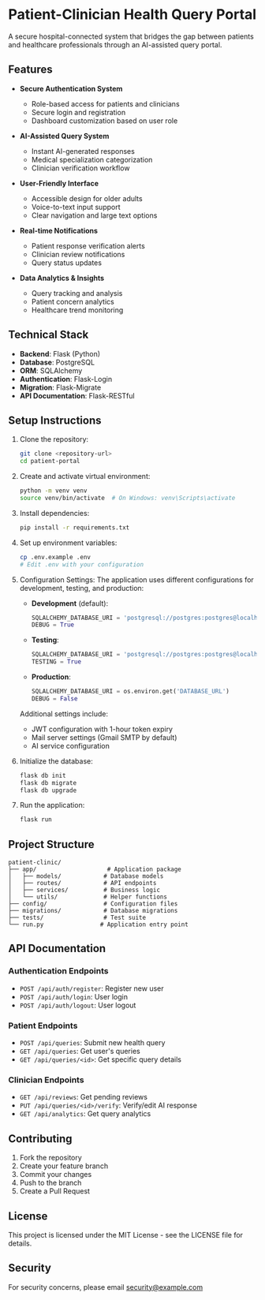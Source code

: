 # Patient-Clinician Health Query Portal

A secure hospital-connected system that bridges the gap between patients and healthcare professionals through an AI-assisted query portal.

## Features

- **Secure Authentication System**
  - Role-based access for patients and clinicians
  - Secure login and registration
  - Dashboard customization based on user role

- **AI-Assisted Query System**
  - Instant AI-generated responses
  - Medical specialization categorization
  - Clinician verification workflow

- **User-Friendly Interface**
  - Accessible design for older adults
  - Voice-to-text input support
  - Clear navigation and large text options

- **Real-time Notifications**
  - Patient response verification alerts
  - Clinician review notifications
  - Query status updates

- **Data Analytics & Insights**
  - Query tracking and analysis
  - Patient concern analytics
  - Healthcare trend monitoring

## Technical Stack

- **Backend**: Flask (Python)
- **Database**: PostgreSQL
- **ORM**: SQLAlchemy
- **Authentication**: Flask-Login
- **Migration**: Flask-Migrate
- **API Documentation**: Flask-RESTful

## Setup Instructions

1. Clone the repository:
   ```bash
   git clone <repository-url>
   cd patient-portal
   ```

2. Create and activate virtual environment:
   ```bash
   python -m venv venv
   source venv/bin/activate  # On Windows: venv\Scripts\activate
   ```

3. Install dependencies:
   ```bash
   pip install -r requirements.txt
   ```

4. Set up environment variables:
   ```bash
   cp .env.example .env
   # Edit .env with your configuration
   ```

5. Configuration Settings:
   The application uses different configurations for development, testing, and production:

   - **Development** (default):
     ```python
     SQLALCHEMY_DATABASE_URI = 'postgresql://postgres:postgres@localhost:5431/patient_clinic_dev'
     DEBUG = True
     ```

   - **Testing**:
     ```python
     SQLALCHEMY_DATABASE_URI = 'postgresql://postgres:postgres@localhost:5431/patient_clinic_test'
     TESTING = True
     ```

   - **Production**:
     ```python
     SQLALCHEMY_DATABASE_URI = os.environ.get('DATABASE_URL')
     DEBUG = False
     ```

   Additional settings include:
   - JWT configuration with 1-hour token expiry
   - Mail server settings (Gmail SMTP by default)
   - AI service configuration

6. Initialize the database:
   ```bash
   flask db init
   flask db migrate
   flask db upgrade
   ```

7. Run the application:
   ```bash
   flask run
   ```

## Project Structure

```
patient-clinic/
├── app/                    # Application package
│   ├── models/            # Database models
│   ├── routes/            # API endpoints
│   ├── services/          # Business logic
│   └── utils/             # Helper functions
├── config/                # Configuration files
├── migrations/            # Database migrations
├── tests/                 # Test suite
└── run.py                # Application entry point
```

## API Documentation

### Authentication Endpoints

- `POST /api/auth/register`: Register new user
- `POST /api/auth/login`: User login
- `POST /api/auth/logout`: User logout

### Patient Endpoints

- `POST /api/queries`: Submit new health query
- `GET /api/queries`: Get user's queries
- `GET /api/queries/<id>`: Get specific query details

### Clinician Endpoints

- `GET /api/reviews`: Get pending reviews
- `PUT /api/queries/<id>/verify`: Verify/edit AI response
- `GET /api/analytics`: Get query analytics

## Contributing

1. Fork the repository
2. Create your feature branch
3. Commit your changes
4. Push to the branch
5. Create a Pull Request

## License

This project is licensed under the MIT License - see the LICENSE file for details.

## Security

For security concerns, please email security@example.com 
